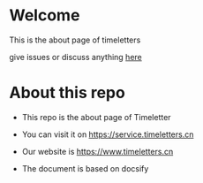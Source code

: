# Welcome

This is the about page of timeletters

give issues or discuss anything [here][1]

# About this repo

 - This repo is the about page of Timeletter

 - You can visit it on https://service.timeletters.cn

 - Our website is https://www.timeletters.cn

 - The document is based on docsify

[1]: https://github.com/timeletters/discuss/discussions
